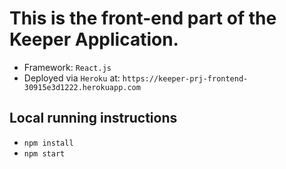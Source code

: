 # This is the front-end part of the Keeper Application.

- Framework: `React.js`
- Deployed via `Heroku` at: `https://keeper-prj-frontend-30915e3d1222.herokuapp.com`

## Local running instructions

- `npm install`
- `npm start`
